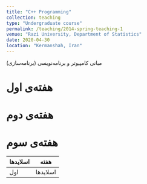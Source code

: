 ```yaml
---
title: "C++ Programming"
collection: teaching
type: "Undergraduate course"
permalink: /teaching/2014-spring-teaching-1
venue: "Razi University, Department of Statistics"
date: 2020-04-30
location: "Kermanshah, Iran"
---
```


مبانی کامپیوتر و برنامه‌نویسی (برنامه‌سازی)

هفته‌ی اول
======

هفته‌ی دوم
======

هفته‌ی سوم
======

| اسلایدها | هفته |
|---|---|
| اول | اسلایدها |
